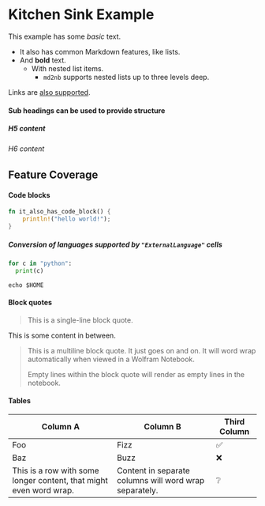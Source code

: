 # Kitchen Sink Example

This example has some *basic* text.

* It also has common Markdown features, like lists.
* And **bold** text.
  - With nested list items.
    * `md2nb` supports nested lists up to three levels deep.

Links are [also supported](https://example.org).

#### Sub headings can be used to provide structure

##### H5 content

###### H6 content

## Feature Coverage

#### Code blocks

```rust
fn it_also_has_code_block() {
    println!("hello world!");
}
```

##### Conversion of languages supported by `"ExternalLanguage"` cells

```python
for c in "python":
  print(c)
```

```shell
echo $HOME
```

#### Block quotes

> This is a single-line block quote.

This is some content in between.

> This is a multiline block quote.
> It just goes on and on. It will word wrap automatically when viewed in a Wolfram
> Notebook.
>
> Empty lines within the block quote will render as empty lines in the notebook.

#### Tables

| Column A | Column B | Third Column |
|----------|----------|--------------|
| Foo      | Fizz     | ✅           |
| Baz      | Buzz     | ❌           |
| This is a row with some longer content, that might even word wrap. | Content in separate columns will word wrap separately. | ❔ |